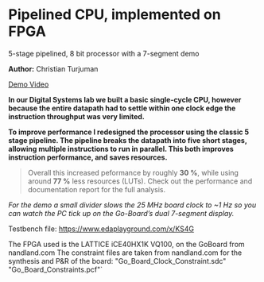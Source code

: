 # Pipelined CPU, implemented on FPGA
 5-stage pipelined, 8 bit processor with a 7-segment demo  

**Author:** Christian Turjuman  

[Demo&nbsp;Video](https://youtu.be/xghnF1um8oY?si=XUX2Hru_jjpQjxhC)
 

**In our Digital Systems lab we built a basic single-cycle CPU, however because the entire datapath had to settle within one clock edge the instruction throughput was very limited.**

**To improve performance I redesigned the processor using the classic 5 stage pipeline. The pipeline breaks the datapath into five short stages, allowing multiple instructions to run in parallel. This both improves instruction performance, and saves resources.**

> Overall this increased peformance by roughly **30 %**, while using around **77 %** less resources (LUTs). Check out the performance and documentation report for the full analysis.

*For the demo a small divider slows the 25 MHz board clock to ~1 Hz so you can watch the PC tick up on the Go-Board’s dual 7-segment display.*

Testbench file: https://www.edaplayground.com/x/KS4G

The FPGA used is the LATTICE iCE40HX1K VQ100, on the GoBoard from nandland.com 
The constraint files are taken from nandland.com for the synthesis and P&R of the board:
"Go_Board_Clock_Constraint.sdc" 
"Go_Board_Constraints.pcf"`
